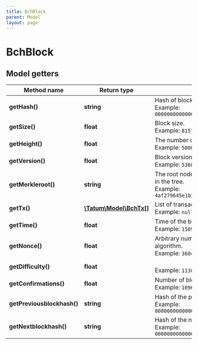 ```yaml
---
title: BchBlock
parent: Model
layout: page
---
```


# BchBlock

## Model getters

Method name | Return type | Description | Notes
------------ | ------------- | ------------- | -------------
**getHash()** | **string** | Hash of block. <br>Example: `000000000000000005e14d3f9fdfb70745308706615cfa9edca4f4558332b201` | [optional]
**getSize()** | **float** | Block size. <br>Example: `81577` | [optional]
**getHeight()** | **float** | The number of blocks preceding a particular block on a block chain. <br>Example: `500000` | [optional]
**getVersion()** | **float** | Block version. <br>Example: `536870912` | [optional]
**getMerkleroot()** | **string** | The root node of a merkle tree, a descendant of all the hashed pairs in the tree. <br>Example: `4af279645e1b337e655ae3286fc2ca09f58eb01efa6ab27adedd1e9e6ec19091` | [optional]
**getTx()** | [**\Tatum\Model\BchTx[]**](../BchTx) | List of transactions present in the block. <br>Example: `null` | [optional]
**getTime()** | **float** | Time of the block. <br>Example: `1509343584` | [optional]
**getNonce()** | **float** | Arbitrary number that is used in Bitcoin's proof of work consensus algorithm. <br>Example: `3604508752` | [optional]
**getDifficulty()** | **float** |  <br>Example: `113081236211.45331` | [optional]
**getConfirmations()** | **float** | Number of blocks mined after this block. <br>Example: `109602` | [optional]
**getPreviousblockhash()** | **string** | Hash of the previous block. <br>Example: `0000000000000000043831d6ebb013716f0580287ee5e5687e27d0ed72e6e523` | [optional]
**getNextblockhash()** | **string** | Hash of the next block. <br>Example: `00000000000000000568f0a96bf4348847bc84e455cbfec389f27311037a20f3` | [optional]

